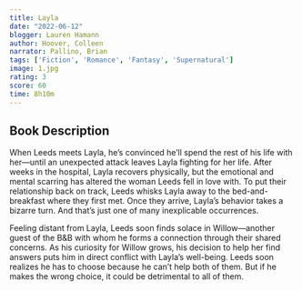 ```yaml
---
title: Layla
date: "2022-06-12"
blogger: Lauren Hamann
author: Hoover, Colleen
narrator: Pallino, Brian
tags: ['Fiction', 'Romance', 'Fantasy', 'Supernatural']
image: 1.jpg
rating: 3
score: 60
time: 8h10m
---
```



## Book Description

When Leeds meets Layla, he’s convinced he’ll spend the rest of his life with her—until an unexpected attack leaves Layla fighting for her life. After weeks in the hospital, Layla recovers physically, but the emotional and mental scarring has altered the woman Leeds fell in love with. To put their relationship back on track, Leeds whisks Layla away to the bed-and-breakfast where they first met. Once they arrive, Layla’s behavior takes a bizarre turn. And that’s just one of many inexplicable occurrences.

Feeling distant from Layla, Leeds soon finds solace in Willow—another guest of the B&B with whom he forms a connection through their shared concerns. As his curiosity for Willow grows, his decision to help her find answers puts him in direct conflict with Layla’s well-being. Leeds soon realizes he has to choose because he can’t help both of them. But if he makes the wrong choice, it could be detrimental to all of them.